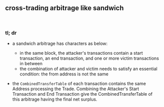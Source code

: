 ## cross-trading arbitrage like sandwich

<br>

### tl; dr

- a sandwich arbitrage has characters as below:
  - in the same block, the attacker's transactions contain a start transaction, an end transaction, and one or more victim transactions in between
  - the combination of attacker and victim needs to satisfy an essential condition: the from address is not the same


- the `CombinedTransferTable` of each transaction contains the same Address processing the Trade. Combining the Attacker's Start Transaction and End Transaction give the CombinedTransferTable of this arbitrage having the final net surplus.


<br>
